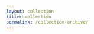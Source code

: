 ```yaml
---
layout: collection
title: collection
permalink: /collection-archive/
---
```

<!--- Author: Myungsik Kim --->